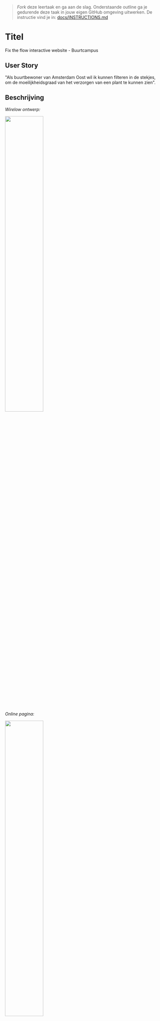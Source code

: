 > _Fork_ deze leertaak en ga aan de slag. 
Onderstaande outline ga je gedurende deze taak in jouw eigen GitHub omgeving uitwerken. 
De instructie vind je in: [docs/INSTRUCTIONS.md](docs/INSTRUCTIONS.md)

# Titel
<!-- Geef je project een titel en schrijf in één zin wat het is -->
Fix the flow interactive website - Buurtcampus

## User Story
<!-- Schrijf de user story waar je aan hebt gewerkt  -->
"Als buurtbewoner van Amsterdam Oost wil ik kunnen filteren in de stekjes, om de moeilijkheidsgraad van het verzorgen van een plant te kunnen zien".

## Beschrijving
<!-- In de Beschrijving staat hoe je project er uit ziet, hoe het werkt en wat je er mee kan. -->
<!-- Voeg een mooie poster visual toe 📸 -->
_Wirelow ontwerp:_

<img src="https://user-images.githubusercontent.com/112855878/207050840-de7e26d9-95d7-4207-9b1f-c00fc10178ec.jpg" width="50%">

_Online pagina:_

<img src="https://user-images.githubusercontent.com/112855878/214354325-0772006c-7754-411f-a490-68f6cfced2e5.png" width="50%">

<!-- Voeg een link toe naar Github Pages 🌐-->
_Github pages:_

https://tolga1999.github.io/fix-the-flow-interactive-website/

## Kenmerken
<!-- Bij Kenmerken staat welke technieken zijn gebruikt en hoe. Wat is de HTML structuur? Wat zijn de belangrijkste dingen in CSS? Wat is er met JS gedaan en hoe? -->



## Licentie

![GNU GPL V3](https://www.gnu.org/graphics/gplv3-127x51.png)

This work is licensed under [GNU GPLv3](./LICENSE).
